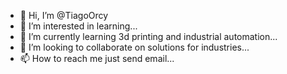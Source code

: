 - 👋 Hi, I’m @TiagoOrcy
- 👀 I’m interested in learning...
- 🌱 I’m currently learning 3d printing and industrial automation...
- 💞️ I’m looking to collaborate on solutions for industries...
- 📫 How to reach me just send email...

<!---
TiagoOrcy/TiagoOrcy is a ✨ special ✨ repository because its `README.md` (this file) appears on your GitHub profile.
You can click the Preview link to take a look at your changes.
--->
